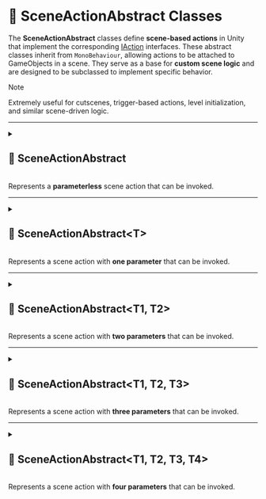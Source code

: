 # 🧩 SceneActionAbstract Classes

The **SceneActionAbstract** classes define **scene-based actions** in Unity that implement the corresponding [IAction](IAction.md) interfaces.
These abstract classes inherit from `MonoBehaviour`, allowing actions to be attached to GameObjects in a scene.
They serve as a base for **custom scene logic** and are designed to be subclassed to implement specific behavior.

> [!NOTE]
> Extremely useful for cutscenes, trigger-based actions, level initialization, and similar scene-driven logic.

---

<details>
  <summary>
    <h2>🧩 SceneActionAbstract</h2>
    <br> Represents a <b>parameterless</b> scene action that can be invoked.
  </summary>

<br>

```csharp
public abstract class SceneActionAbstract : MonoBehaviour, IAction
```
- **Description:** Represents a **parameterless scene action**.
- **Usage:** Attach to a GameObject and implement `Invoke()` to define custom behavior.

### 🏹 Methods

#### `Invoke()`
```csharp
public abstract void Invoke();
```
- **Description:** Executes the action logic.
- **Note:** Must be implemented in derived classes.

### 🗂 Example of Usage

This example demonstrates how to create a simple action based on `SceneActionAbstract` and run it from a `GameStartup` script in Unity.

#### 1. Create a custom action
Here we implement a simple action that prints `Hello World!` when invoked:

```csharp
public sealed class HelloWorldAction : SceneActionAbstract
{
    public override void Invoke() => Debug.Log("Hello World!");
}
```

#### 2. Create the `GameStartup` script
This script will call the action on game start:
```csharp
public sealed class GameStartup : MonoBehaviour
{
    [SerializeField]
    private SceneActionAbstract _action;

    private void Start()
    {
        _action.Invoke();
    }
}
```

#### 3. Assign the action in the Unity Inspector
- Attach the `GameStartup` script to a GameObject in your scene.
- Drag and drop the `HelloWorldAction` component into the `action` parameter in the Inspector.

#### 4. Run the scene
When you start the game, the action is triggered and **"Hello World!"** is printed to the console.

</details>

---

<details>
  <summary>
    <h2>🧩 SceneActionAbstract&lt;T&gt;</h2>
    <br> Represents a scene action with <b>one parameter</b> that can be invoked.
  </summary>

<br>

```csharp
public abstract class SceneActionAbstract<T> : MonoBehaviour, IAction<T>
```
- **Type parameter:** `T` — the input argument type.

### 🏹 Methods

#### `Invoke(T arg)`
```csharp
public abstract void Invoke(T arg);
```
- **Description:** Executes the action logic with the provided argument.

### 🗂 Example of Usage
This example shows how to use `SceneActionAbstract<T>` to create an action that destroys objects when they enter a trigger.

#### 1. Create `DestroyGameObjectAction`
This action takes a `GameObject` and destroys it:

```csharp
public sealed class DestroyGameObjectAction : SceneActionAbstract<GameObject>
{
    public override void Invoke(GameObject go) => GameObject.Destroy(go);
}
```

#### 2. Create `ActionTrigger`
This script invokes the action whenever another object enters the trigger collider:

```csharp
public sealed class ActionTrigger : MonoBehaviour
{
    [SerializeField]
    private SceneActionAbstract<GameObject> _action;

    private void OnTriggerEnter(Collider collider)
    {
        _action.Invoke(collider.gameObject);
    }
}
```

#### 3. Run the scene
Enter **Play Mode** in Unity and any objects that collide with the trigger will be **destroyed automatically**.

</details>

---

<details>
  <summary>
    <h2>🧩 SceneActionAbstract&lt;T1, T2&gt;</h2>
    <br> Represents a scene action with <b>two parameters</b> that can be invoked.
  </summary>

<br>

```csharp
public abstract class SceneActionAbstract<T1, T2> : MonoBehaviour, IAction<T1, T2>
```
- **Type parameters:**
  - `T1` — the first argument
  - `T2` — the second argument

### 🏹 Methods

#### `Invoke(T1 arg1, T2 arg2)`
```csharp
public abstract void Invoke(T1 arg1, T2 arg2);
```
- **Description:** Executes the action logic with the provided arguments.

### 🗂 Example of Usage
This example shows how to use `SceneActionAbstract<T1, T2>` to apply damage to a character.

#### 1. Create `DealDamageAction`
This action takes a **character** and a **damage value**, then applies the damage:

```csharp
public sealed class DealDamageAction : SceneActionAbstract<Character, int>
{
    public override void Invoke(Character character, int damage)
        => character.TakeDamage(damage);
}
```

#### 2. Usage in Gameplay
- Attach the `DealDamageAction` to a GameObject.
- Call `Invoke(targetCharacter, damageAmount)` when you want to apply damage (for example, when an enemy attacks or the player steps into a trap).

#### 3. Result
The specified character’s `TakeDamage` method will be executed, reducing its health.

</details>

---

<details>
  <summary>
    <h2>🧩 SceneActionAbstract&lt;T1, T2, T3&gt;</h2>
    <br> Represents a scene action with <b>three parameters</b> that can be invoked.
  </summary>

<br>

```csharp
public abstract class SceneActionAbstract<T1, T2, T3> : MonoBehaviour, IAction<T1, T2, T3>
```
- **Description:** Represents a scene action with **three parameters**.
- **Type parameters:**
  - `T1` — the first argument
  - `T2` — the second argument
  - `T3` — the third argument

### 🏹 Methods

#### `Invoke(T1 arg1, T2 arg2, T3 arg3)`
```csharp
public abstract void Invoke(T1 arg1, T2 arg2, T3 arg3);
```
- **Description:** Executes the action logic with the provided arguments.

### 🗂 Example of Usage

This example shows how to use `SceneActionAbstract<T1, T2, T3>` with multiple parameters to transfer resources between two `Storage` components.

#### 1. Create `MoveResourcesAction`
This action takes a **source storage**, a **destination storage**, and an **amount** of resources to move:

```csharp
public sealed class MoveResourcesAction : SceneActionAbstract<Storage, Storage, int>
{
    public override void Invoke(Storage source, Storage destination, int amount)
    {
        source.SpendResources(amount);
        destination.EarnResources(amount);
    }
}
```

#### 2. Usage in Gameplay
- Attach the `MoveResourcesAction` to a GameObject.
- Call `Invoke(source, destination, amount)` when you want to transfer resources.

For example, when a player collects items or trades between inventories, the resources will be deducted from one storage and added to another.

</details>

---

<details>
  <summary>
    <h2>🧩 SceneActionAbstract&lt;T1, T2, T3, T4&gt;</h2>
    <br> Represents a scene action with <b>four parameters</b> that can be invoked.
  </summary>

<br>

```csharp
public abstract class SceneActionAbstract<T1, T2, T3, T4> : MonoBehaviour, IAction<T1, T2, T3, T4>
```
- **Description:** Represents a scene action with **four parameters**.
- **Type parameters:**
  - `T1` — the first argument
  - `T2` — the second argument
  - `T3` — the third argument
  - `T4` — the fourth argument

### 🏹 Methods

#### `Invoke(T1 arg1, T2 arg2, T3 arg3, T4 arg4)`
```csharp
public abstract void Invoke(T1 arg1, T2 arg2, T3 arg3, T4 arg4);
```
- **Description:** Executes the action logic with the provided arguments.

### 🗂 Example of Usage

This example demonstrates how to move a `Transform` in a given direction with a specified speed and deltaTime.

#### 1. Create `MoveTransformAction`
This action takes a **Transform**, a **direction vector**, a **speed**, and **deltaTime**, then moves the Transform accordingly:

```csharp
public sealed class MoveTransformAction : SceneActionAbstract<Transform, Vector3, float, float>
{
    public void Invoke(Transform transform, Vector3 direction, float speed, float deltaTime) => 
        transform.position += direction * (speed * deltaTime);
}
```

#### 2. Usage in Gameplay
- Attach the `MoveTransformAction` to a GameObject.
- Call `Invoke(transform, direction, speed, deltaTime)` in an update loop or event to move the object over time.

#### 3. Result
The GameObject’s position will be updated every frame according to the specified direction and speed, allowing smooth movement.

</details>

